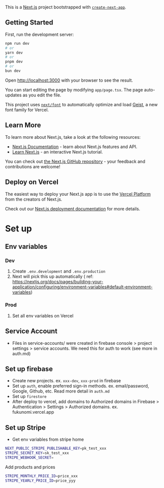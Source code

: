 This is a [Next.js](https://nextjs.org) project bootstrapped
with [`create-next-app`](https://nextjs.org/docs/app/api-reference/cli/create-next-app).

## Getting Started

First, run the development server:

```bash
npm run dev
# or
yarn dev
# or
pnpm dev
# or
bun dev
```

Open [http://localhost:3000](http://localhost:3000) with your browser to see the result.

You can start editing the page by modifying `app/page.tsx`. The page auto-updates as you edit the file.

This project uses [`next/font`](https://nextjs.org/docs/app/building-your-application/optimizing/fonts) to automatically
optimize and load [Geist](https://vercel.com/font), a new font family for Vercel.

## Learn More

To learn more about Next.js, take a look at the following resources:

- [Next.js Documentation](https://nextjs.org/docs) - learn about Next.js features and API.
- [Learn Next.js](https://nextjs.org/learn) - an interactive Next.js tutorial.

You can check out [the Next.js GitHub repository](https://github.com/vercel/next.js) - your feedback and contributions
are welcome!

## Deploy on Vercel

The easiest way to deploy your Next.js app is to use
the [Vercel Platform](https://vercel.com/new?utm_medium=default-template&filter=next.js&utm_source=create-next-app&utm_campaign=create-next-app-readme)
from the creators of Next.js.

Check out our [Next.js deployment documentation](https://nextjs.org/docs/app/building-your-application/deploying) for
more details.

# Set up

## Env variables

### Dev

1. Create `.env.development` and `.env.production`
2. Next will pick this up automatically (
   ref: https://nextjs.org/docs/pages/building-your-application/configuring/environment-variables#default-environment-variables)

### Prod

1. Set all env variables on Vercel

## Service Account

- Files in service-accounts/ were created in firebase console > project settings > service accounts. We need this for
  auth to work (see more in auth.md)

## Set up firebase

- Create new projects. ex. `xxx-dev`, `xxx-prod` in firebase
- Set up `auth`, enable preferred sign-in methods. ex. email/password, Google, Github, etc. Read more detail
  in `auth.md`
- Set up `firestore`
- After deploy to vercel, add domains to Authorized domains in Firebase > Authentication > Settings > Authorized
  domains. ex. fukunomi.vercel.app

## Set up Stripe

- Get env variables from stripe home

```bash
NEXT_PUBLIC_STRIPE_PUBLISHABLE_KEY=pk_test_xxx
STRIPE_SECRET_KEY=sk_test_xxx
STRIPE_WEBHOOK_SECRET=
```

Add products and prices

```bash
STRIPE_MONTHLY_PRICE_ID=price_xxx
STRIPE_YEARLY_PRICE_ID=price_yyy
```

